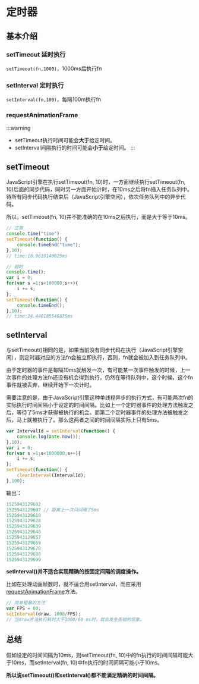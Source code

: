 # 定时器
## 基本介绍
### setTimeout 延时执行
```setTimeout(fn,1000)```，1000ms后执行fn

### setInterval 定时执行
```setInterval(fn,100)```，每隔100m执行fn

### requestAnimationFrame

:::warning
- setTimeout执行时间可能会**大于**给定时间。
- setInterval间隔执行的时间可能会**小于**给定时间。
:::

## setTimeout
JavaScript引擎在执行setTimeout(fn, 10)时，一方面继续执行setTimeout(fn, 10)后面的同步代码，同时另一方面开始计时，在10ms之后将fn插入任务队列中。  待所有同步代码执行结束后（JavaScript引擎空闲），依次任务队列中的异步代码。  

所以，setTimeout(fn, 10)并不能准确的在10ms之后执行，而是大于等于10ms。

```js
// 正常
console.time("time")
setTimeout(function() {
    console.timeEnd("time");
},10);
// time:10.9619140625ms

// 超时
console.time();
var i = 0;
for(var s =1;s<100000;s++){
	i += s;
};
setTimeout(function() {
    console.timeEnd();
},10);
// time:24.440185546875ms
```

## setInterval
与setTimeout()相同的是，如果当前没有同步代码在执行（JavaScript引擎空闲），则定时器对应的方法fn会被立即执行，否则，fn就会被加入到任务队列中。

由于定时器的事件是每隔10ms就触发一次，有可能某一次事件触发的时候，上一次事件的处理方法fn还没有机会得到执行，仍然在等待队列中，这个时候，这个fn事件就被丢弃，继续开始下一次计时。

需要注意的是，由于JavaScript引擎这种单线程异步的执行方式，有可能两次fn的实际执行时间间隔小于设定的时间间隔。比如上一个定时器事件的处理方法触发之后，等待了5ms才获得被执行的机会。而第二个定时器事件的处理方法被触发之后，马上就被执行了。那么这两者之间的时间间隔实际上只有5ms。

```js
var IntervalId = setInterval(function() {
    console.log(Date.now());
},10);
var i = 0;
for(var s =1;s<1000000;s++){
	i += s;
};
setTimeout(function() {
    clearInterval(IntervalId);
},100);
```
输出：
```js
1525943129602
1525943129607 // 距离上一次只间隔了5ms
1525943129618
1525943129628
1525943129639
1525943129648
1525943129657
1525943129669
1525943129678
1525943129688
1525943129699
```
**setInterval()并不适合实现精确的按固定间隔的调度操作。**

比如在处理动画帧数时，就不适合用setInterval，而应采用[requestAnimationFrame](https://developer.mozilla.org/zh-CN/docs/Web/API/Window/requestAnimationFrame)方法。
```js
// 简单粗暴的方法
var FPS = 60;
setInterval(draw, 1000/FPS);
// 当draw方法执行耗时大于1000/60 ms时，就会发生丢帧的现象。
```
## 总结
假如设定的时间间隔为10ms，则setTimeout(fn, 10)中的fn执行的时间间隔可能大于10ms，而setInterval(fn, 10)中fn执行的时间间隔可能小于10ms。

**所以说setTimeout()和setInterval()都不能满足精确的时间间隔。**